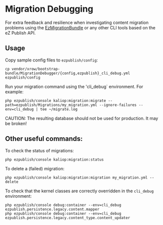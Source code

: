 Migration Debugging
===================

For extra feedback and resilience when investigating content migration problems
using the [EzMigrationBundle](https://github.com/xrowgmbh/ezmigrationbundle)
or any other CLI tools based on the eZ Publish API.

## Usage

Copy sample config files to `ezpublish/config`:

	cp vendor/xrow/bootstrap-bundle/MigrationDebugger/{config,ezpublish}_cli_debug.yml ezpublish/config

Run your migration command using the 'cli_debug` environment. For example:

    php ezpublish/console kaliop:migration:migrate --path=ezpublish/Migrations/my_migration.yml --ignore-failures --env=cli_debug | tee ~/migrate.log

CAUTION: The resulting database should not be used for production. It may be broken!

## Other useful commands:

To check the status of migrations:

    php ezpublish/console kaliop:migration:status

To delete a (failed) migration:

	php ezpublish/console kaliop:migration:migration my_migration.yml --delete

To check that the kernel classes are correctly overridden in the `cli_debug` environment:

	php ezpublish/console debug:container --env=cli_debug ezpublish.persistence.legacy.content.mapper
	php ezpublish/console debug:container --env=cli_debug ezpublish.persistence.legacy.content_type.content_updater
